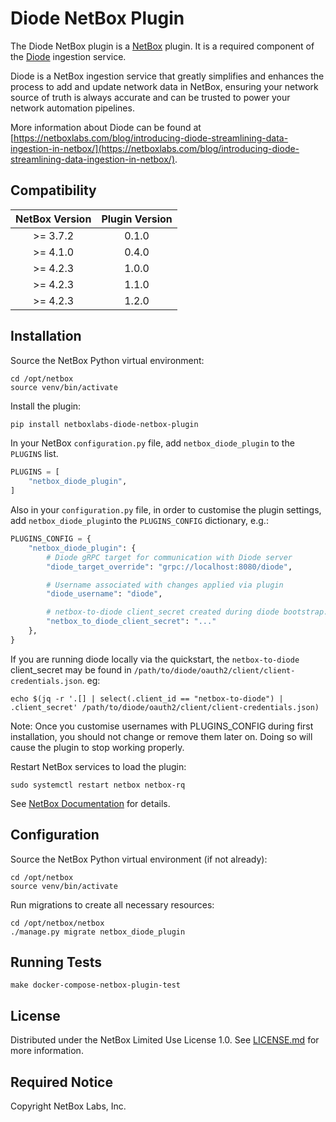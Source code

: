 # Diode NetBox Plugin

The Diode NetBox plugin is a [NetBox](https://netboxlabs.com/oss/netbox/) plugin. It is a required component of
the [Diode](https://github.com/netboxlabs/diode) ingestion service.

Diode is a NetBox ingestion service that greatly simplifies and enhances the process to add and update network data
in NetBox, ensuring your network source of truth is always accurate and can be trusted to power your network automation
pipelines.

More information about Diode can be found
at [https://netboxlabs.com/blog/introducing-diode-streamlining-data-ingestion-in-netbox/](https://netboxlabs.com/blog/introducing-diode-streamlining-data-ingestion-in-netbox/).

## Compatibility

| NetBox Version | Plugin Version |
|:--------------:|:--------------:|
|    >= 3.7.2    |     0.1.0      |
|    >= 4.1.0    |     0.4.0      |
|    >= 4.2.3    |     1.0.0      |
|    >= 4.2.3    |     1.1.0      |
|    >= 4.2.3    |     1.2.0      |

## Installation

Source the NetBox Python virtual environment:

```shell
cd /opt/netbox
source venv/bin/activate
```

Install the plugin:

```bash
pip install netboxlabs-diode-netbox-plugin
```

In your NetBox `configuration.py` file, add `netbox_diode_plugin` to the `PLUGINS` list.

```python
PLUGINS = [
    "netbox_diode_plugin",
]
```

Also in your `configuration.py` file, in order to customise the plugin settings, add `netbox_diode_plugin`to the
`PLUGINS_CONFIG` dictionary, e.g.:

```python
PLUGINS_CONFIG = {
    "netbox_diode_plugin": {
        # Diode gRPC target for communication with Diode server
        "diode_target_override": "grpc://localhost:8080/diode",

        # Username associated with changes applied via plugin
        "diode_username": "diode",

        # netbox-to-diode client_secret created during diode bootstrap.
        "netbox_to_diode_client_secret": "..."
    },
}
```

If you are running diode locally via the quickstart, the `netbox-to-diode` client_secret may be found in `/path/to/diode/oauth2/client/client-credentials.json`. eg:
```
echo $(jq -r '.[] | select(.client_id == "netbox-to-diode") | .client_secret' /path/to/diode/oauth2/client/client-credentials.json)
```

Note: Once you customise usernames with PLUGINS_CONFIG during first installation, you should not change or remove them
later on. Doing so will cause the plugin to stop working properly.

Restart NetBox services to load the plugin:

```
sudo systemctl restart netbox netbox-rq
```

See [NetBox Documentation](https://netboxlabs.com/docs/netbox/en/stable/plugins/#installing-plugins) for details.

## Configuration

Source the NetBox Python virtual environment (if not already):

```shell
cd /opt/netbox
source venv/bin/activate
```

Run migrations to create all necessary resources:

```shell
cd /opt/netbox/netbox
./manage.py migrate netbox_diode_plugin
```

## Running Tests

```shell
make docker-compose-netbox-plugin-test
```

## License

Distributed under the NetBox Limited Use License 1.0. See [LICENSE.md](./LICENSE.md) for more information.

## Required Notice

Copyright NetBox Labs, Inc.

